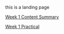this is a landing page

[Week 1 Content Summary](https://shambp.github.io/QUT-IT-Study-Guide/CAB222/week-1-content)

[Week 1 Practical](https://shambp.github.io/QUT-IT-Study-Guide/CAB222/week-1-prac)